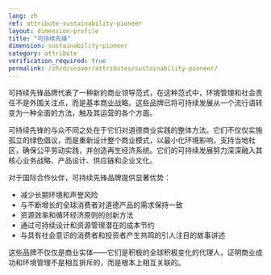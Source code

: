 ```yaml
---
lang: zh
ref: attribute-sustainability-pioneer
layout: dimension-profile
title: "可持续先锋"
dimension: sustainability-pioneer
category: attribute
verification_required: true
permalink: /zh/discover/attributes/sustainability-pioneer/
---
```


可持续先锋品牌代表了一种新的商业领导范式，在这种范式中，环境管理和社会责任不是外围关注点，而是基本商业战略。这些品牌已将可持续发展从一个流行语转变为一种全面的方法，触及其运营的各个方面。

可持续先锋的与众不同之处在于它们对道德商业实践的整体方法。它们不仅仅实施孤立的绿色倡议，而是重新设计整个商业模式，以最小化环境影响，支持当地社区，确保公平劳动实践，并创造再生经济系统。它们的可持续发展努力深深融入其核心业务战略、产品设计、供应链和企业文化。

对于国际合作伙伴，可持续先锋品牌提供显著优势：
- 减少长期环境和声誉风险
- 与不断增长的全球消费者对道德产品的需求保持一致
- 资源效率和循环经济原则的创新方法
- 通过可持续设计和资源管理潜在的成本节约
- 与具有社会意识的消费者和投资者产生共鸣的引人注目的故事讲述

这些品牌不仅仅是商业实体——它们是积极的全球积极变化的代理人，证明商业成功和环境管理不是相互排斥的，而是根本上相互关联的。
